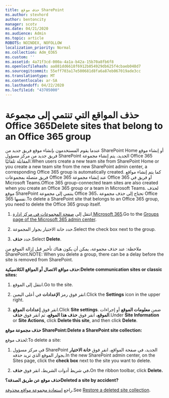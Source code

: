 ```yaml
---
title: حذف موقع SharePoint
ms.author: stevhord
author: bentoncity
manager: scotv
ms.date: 04/21/2020
ms.audience: Admin
ms.topic: article
ROBOTS: NOINDEX, NOFOLLOW
localization_priority: Normal
ms.collection: Adm_O365
ms.custom: ''
ms.assetid: 4a71f3cd-000a-4a1a-b42a-15b70a8fb6f8
ms.openlocfilehash: aa881dd6618f6912b854929db625f4cbaeb048d7
ms.sourcegitcommit: 55eff703a17e500681d8fa6a87eb067019ade3cc
ms.translationtype: MT
ms.contentlocale: ar-SA
ms.lasthandoff: 04/22/2020
ms.locfileid: "43705000"
---
```

# <a name="delete-sites-that-belong-to-an-office-365-group"></a><span data-ttu-id="7fc1d-102">حذف المواقع التي تنتمي إلى مجموعة Office 365</span><span class="sxs-lookup"><span data-stu-id="7fc1d-102">Delete sites that belong to an Office 365 group</span></span>

<span data-ttu-id="7fc1d-103">عندما يقوم المستخدمون بإنشاء موقع فريق جديد من SharePoint Home أو إنشاء موقع فريق جديد من مركز مسؤول SharePoint الجديد، يتم إنشاء مجموعة Office 365 المقابلة تلقائيًا.</span><span class="sxs-lookup"><span data-stu-id="7fc1d-103">When users create a new team site from SharePoint Home or you create a new team site from the new SharePoint admin center, a corresponding Office 365 group is automatically created.</span></span> <span data-ttu-id="7fc1d-104">كما يتم إنشاء مواقع فريق متصلة بمجموعات Office 365 عند إنشاء مجموعة Office 365 أو فريق في Microsoft Teams.</span><span class="sxs-lookup"><span data-stu-id="7fc1d-104">Office 365 group-connected team sites are also created when you create an Office 365 group or a team in Microsoft Teams.</span></span> <span data-ttu-id="7fc1d-105">لحذف موقع SharePoint ينتمي إلى مجموعة Office 365، تحتاج إلى حذف مجموعة Office 365 نفسها.</span><span class="sxs-lookup"><span data-stu-id="7fc1d-105">To delete a SharePoint site that belongs to an Office 365 group, you need to delete the Office 365 group itself.</span></span> 
  
1. <span data-ttu-id="7fc1d-106">انتقل إلى [صفحة المجموعات في مركز إدارة Microsoft 365](https://portal.office.com/adminportal/home#/groups).</span><span class="sxs-lookup"><span data-stu-id="7fc1d-106">Go to the [Groups page of the Microsoft 365 admin center](https://portal.office.com/adminportal/home#/groups).</span></span>
    
2. <span data-ttu-id="7fc1d-107">حدد خانة الاختيار بجوار المجموعة.</span><span class="sxs-lookup"><span data-stu-id="7fc1d-107">Select the check box next to the group.</span></span>
    
3. <span data-ttu-id="7fc1d-108">حدد **حذف**.</span><span class="sxs-lookup"><span data-stu-id="7fc1d-108">Select **Delete**.</span></span>
    
<span data-ttu-id="7fc1d-109">ملاحظة: عند حذف مجموعة، يمكن أن يكون هناك تأخير قبل إزالة الموقع من SharePoint.</span><span class="sxs-lookup"><span data-stu-id="7fc1d-109">NOTE: When you delete a group, there can be a delay before the site is removed from SharePoint.</span></span>
  
<span data-ttu-id="7fc1d-110">**حذف مواقع الاتصال أو المواقع الكلاسيكية:**</span><span class="sxs-lookup"><span data-stu-id="7fc1d-110">**Delete communication sites or classic sites:**</span></span>

1. <span data-ttu-id="7fc1d-111">انتقل إلى الموقع.</span><span class="sxs-lookup"><span data-stu-id="7fc1d-111">Go to the site.</span></span>
  
2. <span data-ttu-id="7fc1d-112">انقر فوق رمز **الإعدادات** في أعلى اليمين.</span><span class="sxs-lookup"><span data-stu-id="7fc1d-112">Click the **Settings** icon in the upper right.</span></span> 
  
3. <span data-ttu-id="7fc1d-113">انقر فوق **إعدادات الموقع**.</span><span class="sxs-lookup"><span data-stu-id="7fc1d-113">Click **Site settings**.</span></span> <span data-ttu-id="7fc1d-114">ضمن **معلومات الموقع** أو إجراءات **الموقع،** انقر فوق **حذف هذا الموقع،** ثم انقر فوق **حذف**.</span><span class="sxs-lookup"><span data-stu-id="7fc1d-114">Under **Site Information** or **Site Actions**, click **Delete this site**, and then click **Delete**.</span></span>
  
<span data-ttu-id="7fc1d-115">**حذف مجموعة موقع SharePoint:**</span><span class="sxs-lookup"><span data-stu-id="7fc1d-115">**Delete a SharePoint site collection:**</span></span>

<span data-ttu-id="7fc1d-116">لحذف موقع:</span><span class="sxs-lookup"><span data-stu-id="7fc1d-116">To delete a site:</span></span>
  
1. <span data-ttu-id="7fc1d-117">في مركز مسؤول SharePoint الجديد، في صفحة المواقع، انقر فوق **خانة الاختيار** بجوار الموقع الذي تريد حذفه.</span><span class="sxs-lookup"><span data-stu-id="7fc1d-117">In the new SharePoint admin center, on the Sites page, click the **check box** next to the site you want to delete.</span></span> 
    
2. <span data-ttu-id="7fc1d-118">في شريط أدوات الشريط، انقر فوق **حذف.**</span><span class="sxs-lookup"><span data-stu-id="7fc1d-118">On the ribbon toolbar, click **Delete.**</span></span>
    
<span data-ttu-id="7fc1d-119">**حذف موقع عن طريق الصدفة؟**</span><span class="sxs-lookup"><span data-stu-id="7fc1d-119">**Deleted a site by accident?**</span></span>

<span data-ttu-id="7fc1d-120">راجع [استعادة مجموعة مواقع محذوفة](https://go.microsoft.com/fwlink/?linkid=867660).</span><span class="sxs-lookup"><span data-stu-id="7fc1d-120">See [Restore a deleted site collection](https://go.microsoft.com/fwlink/?linkid=867660).</span></span>
  

